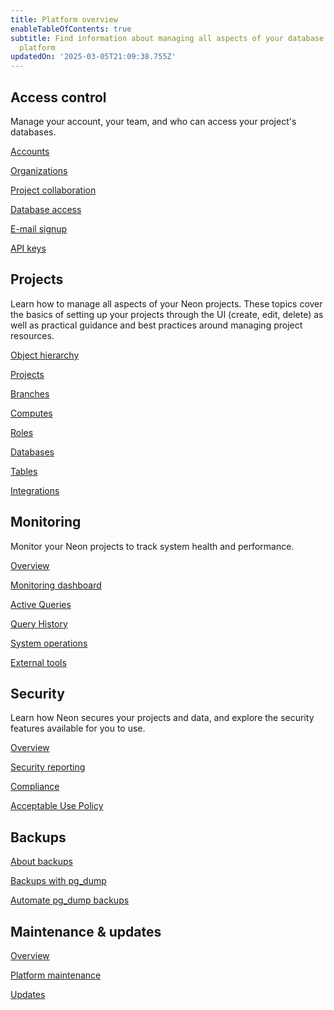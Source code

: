 ```yaml
---
title: Platform overview
enableTableOfContents: true
subtitle: Find information about managing all aspects of your database using the Neon
  platform
updatedOn: '2025-03-05T21:09:38.755Z'
---
```


## Access control

Manage your account, your team, and who can access your project's databases.

<DetailIconCards>

<a href="/docs/manage/accounts" description="About Neon account types" icon="user">Accounts</a>

<a href="/docs/manage/organizations" description="Build your team in Neon" icon="handshake">Organizations</a>

<a href="/docs/guides/project-collaboration-guide" description="Collaborate on your projects with other users" icon="import">Project collaboration</a>

<a href="/docs/manage/database-access" description="Learn how to manage user access to your databases using roles" icon="database">Database access</a>

<a href="/docs/manage/email-signup" description="Change to an email-based account, or simply change your email" icon="cards">E-mail signup</a>

<a href="/docs/manage/api-keys" description="Generate and manage API keys" icon="network">API keys</a>

</DetailIconCards>

## Projects

Learn how to manage all aspects of your Neon projects. These topics cover the basics of setting up your projects through the UI (create, edit, delete) as well as practical guidance and best practices around managing project resources.

<DetailIconCards>

<a href="/docs/manage/overview" description="Learn about the Neon project and all its resources" icon="filter">Object hierarchy</a>

<a href="/docs/manage/projects" description="Create and manage projects in Neon" icon="ladder">Projects</a>

<a href="/docs/manage/branches" description="Learn about database branching in Neon" icon="branching">Branches</a>

<a href="/docs/manage/endpoints" description="Configure and optimimze compute resources for your Neon projects" icon="laptop">Computes</a>

<a href="/docs/manage/roles" description="Manage roles within projects and assign permissions" icon="user">Roles</a>

<a href="/docs/manage/databases" description="Manage your database from the Console, CLI, or API" icon="database">Databases</a>

<a href="/docs/guides/tables" description="Use the Tables page to easily view, edit, and manage your database entries" icon="data">Tables</a>

<a href="/docs/manage/integrations" description="Manage third-party integrations with your Neon project" icon="handshake">Integrations</a>

</DetailIconCards>

## Monitoring

Monitor your Neon projects to track system health and performance.

<DetailIconCards>

<a href="/docs/introduction/monitoring" description="Learn about monitoring resources and metrics in Neon" icon="research">Overview</a>

<a href="/docs/introduction/monitoring-page" description="Dashboard graphs for monitoring system and database metrics" icon="gui">Monitoring dashboard</a>

<a href="/docs/introduction/monitor-active-queries" description="View and analyze running queries in your database" icon="import">Active Queries</a>

<a href="/docs/introduction/monitor-query-history" description="View and analyze query history for your Neon database" icon="research">Query History</a>

<a href="/docs/manage/operations" description="Track actions taken by the control plane on project resources" icon="chart-bar">System operations</a>

<a href="/docs/introduction/monitor-external-tools" description="Monitor your database with PgAdmin or PgHero" icon="import">External tools</a>

</DetailIconCards>

## Security

Learn how Neon secures your projects and data, and explore the security features available for you to use.

<DetailIconCards>

<a href="/docs/security/security-overview" description="Overview of Neon’s security features" icon="privacy">Overview</a>

<a href="/docs/security/security-reporting" description="Report security vulnerabilities and incidents" icon="respond-arrow">Security reporting</a>

<a href="/docs/security/soc2-compliance" description="Learn how Neon complies with various standards" icon="check">Compliance</a>

<a href="/docs/security/acceptable-use-policy" description="Read about Neon's acceptable use policies" icon="privacy">Acceptable Use Policy</a>

</DetailIconCards>

## Backups

<DetailIconCards>

<a href="/docs/manage/backups" description="An overview of backup strategies for Neon Postgres" icon="database">About backups</a>

<a href="/docs/manage/backup-pg-dump" description="Learn how to create a backup of your Neon database using pg_dump" icon="database">Backups with pg_dump</a>

<a href="/docs/manage/backup-pg-dump-automate" description="Automate backups of your Neon database to S3 with pg_dump and GitHub Actions" icon="stopwatch">Automate pg_dump backups</a>

</DetailIconCards>

## Maintenance & updates

<DetailIconCards>

<a href="/docs/manage/maintenance-updates-overview" description="Overview of Neon platform maintenance and compute updates" icon="research">Overview</a>

<a href="/docs/manage/platform-maintenance" description="Find out how Neon manages essential platform maintenance and critical security updates" icon="gui">Platform maintenance</a>

<a href="/docs/manage/updates" description="Learn about updates for Neon computes ond Postgres" icon="import">Updates</a>

</DetailIconCards>
